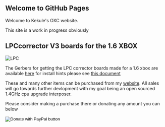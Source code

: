<head>
<script async src="//pagead2.googlesyndication.com/pagead/js/adsbygoogle.js"></script>
<script>
  (adsbygoogle = window.adsbygoogle || []).push({
    google_ad_client: "ca-pub-6164532283668547",
    enable_page_level_ads: true
  });
</script>
</head>

## Welcome to GitHub Pages

Welcome to Kekule's OXC website.

This site is a work in progress obviously

## LPCcorrector V3 boards for the 1.6 XBOX
![LPC]({{site.url}}/images/LPC_cropped.jpg)

The Gerbers for getting the LPC corrector boards made for a 1.6 xbox are available [here](https://github.com/Kekule-OXC/OXC_LPCorrectr_v3)
for install hints please see [this document](https://github.com/Kekule-OXC/OXC_LPCorrectr_v3/blob/master/LPC_install.pdf)

These and many other items can be purchased from my [website](http://www.chimericsystems.com).  All sales will go towards further devlopment with my goal being an open sourced 1.4GHz cpu upgrade interposer.  

Please consider making a purchase there or donating any amount you can below

<form action="https://www.paypal.com/cgi-bin/webscr" method="post" target="_top">
<input type="hidden" name="cmd" value="_s-xclick" />
<input type="hidden" name="hosted_button_id" value="PZHVLME3W7GR8" />
<input type="image" src="https://www.paypalobjects.com/en_US/i/btn/btn_donateCC_LG.gif" border="0" name="submit" title="PayPal - The safer, easier way to pay online!" alt="Donate with PayPal button" />
<img alt="" border="0" src="https://www.paypal.com/en_US/i/scr/pixel.gif" width="1" height="1" />
</form>
